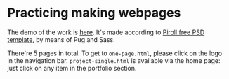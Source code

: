 # Practicing making webpages
The demo of the work is [here](https://letscerebrate.github.io/my-sandbox/practicing-making-webpages/piroll/dist/). It's made according to [Piroll free PSD template](https://drive.google.com/drive/folders/14uwTcZKo4z8wJS8Bt8IkMtwKYPt4Z_yV), by means of Pug and Sass.

There're 5 pages in total. To get to `one-page.html`, please click on the logo in the navigation bar. `project-single.html` is available via the home page: just click on any item in the portfolio section.